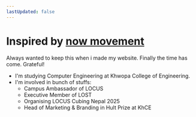 ```yaml
---
lastUpdated: false
---
```


# Inspired by [now movement](https://sive.rs/nowff)

Always wanted to keep this when i made my website. Finally the time has come. Grateful!


- I'm studying Computer Engineering at Khwopa College of Engineering.
- I'm involved in bunch of stuffs:
    - Campus Ambassador of LOCUS
    - Executive Member of LOST
    - Organising LOCUS Cubing Nepal 2025
    - Head of Marketing & Branding in Hult Prize at KhCE
    
 
